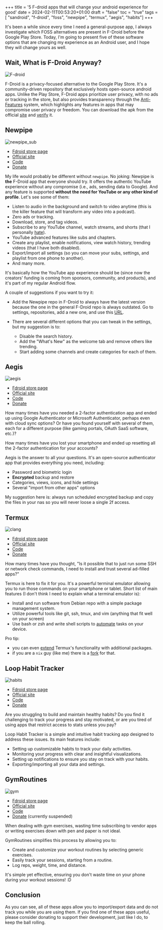 +++
title = '5 F-droid apps that will change your android experience for good'
date = 2024-02-11T00:53:20+01:00
draft = "false"
toc = "true"
tags = [ "sandroid", "f-droid", "foss", "newpipe", "termux", "aegis", "habits"]
+++

It's been a while since every time I need a general-purpose app, I always investigate which FOSS alternatives are present in F-Droid before the Google Play Store. Today, I'm going to present five of these software options that are changing my experience as an Android user, and I hope they will change yours as well.


## Wait, What is F-Droid Anyway?

![F-droid](/images/5-fdroid-apps/fdroid-logo.png)

F-Droid is a privacy-focused alternative to the Google Play Store. It's a community-driven repository that exclusively hosts open-source android apps. Unlike the Play Store, F-Droid apps prioritize user privacy, with no ads or tracking in the store, but also provides transparency through the [Anti-Features](https://f-droid.org/en/docs/Anti-Features/) system, which highlights any features in apps that may compromise user privacy or freedom.
You can download the apk from the official [site](https://f-droid.org/) and [verify](https://f-droid.org/docs/Verifying_Downloaded_APK/) it.

## Newpipe

![newpipe_sub](/images/5-fdroid-apps/newpipe_subs.png)

* [Fdroid store page](https://f-droid.org/packages/org.schabi.newpipe/)
* [Official site](https://newpipe.net/)
* [Code](https://github.com/TeamNewPipe/NewPipe/)
* [Donate](https://liberapay.com/TeamNewPipe/)

My life would probably be different without `newpipe`. No joking: Newpipe is **the** F-Droid app that everyone should try. It offers the authentic YouTube experience without any compromise (i.e., ads, sending data to Google). And any feature is supported **without the need for YouTube or any other kind of profile**. Let's see some of them:

* Listen to audio in the background and switch to video anytime (this is the killer feature that will transform any video into a podcast).
* Zero ads or tracking.
* Download, store, and tag videos.
* Subscribe to any YouTube channel, watch streams, and shorts (that I personally [hate](https://old.reddit.com/r/uBlockOrigin/comments/143mdqv/code_to_block_youtube_shorts_june_2023/jsem2mh/)).
* YouTube advanced features like subs and chapters.
* Create any playlist, enable notifications, view watch history, trending videos (that I have both disabled).
* Export/import all settings (so you can move your subs, settings, and playlist from one phone to another).
* And many more.

It's basically how the YouTube app experience should be (since now the creators' funding is coming from sponsors, community, and products), and it's part of my regular Android flow.

A couple of suggestions if you want to try it:

* Add the Newpipe repo in F-Droid to always have the latest version because the one in the general F-Droid repo is always outdated. Go to settings, repositories, add a new one, and use this [URL](https://archive.newpipe.net/fdroid/repo/?fingerprint=E2402C78F9B97C6C89E97DB914A2751FDA1D02FE2039CC0897A462BDB57E7501).

* There are several different options that you can tweak in the settings, but my suggestion is to:
    * Disable the search history.
    * Add the "What's New" as the welcome tab and remove others like trending.
    * Start adding some channels and create categories for each of them.

## Aegis

![aegis](/images/5-fdroid-apps/aegis.png)

* [Fdroid store page](https://f-droid.org/packages/org.schabi.newpipe/)
* [Official site](https://getaegis.app/)
* [Code](https://github.com/beemdevelopment/Aegis/tree/master)
* [Donate](https://www.buymeacoffee.com/beemdevelopment)

How many times have you needed a 2-factor authentication app and ended up using Google Authenticator or Microsoft Authenticator, perhaps even with cloud sync options? Or have you found yourself with several of them, each for a different purpose (like gaming portals, OAuth SaaS software, etc.)?

How many times have you lost your smartphone and ended up resetting all the 2-factor authentication for your accounts?

Aegis is the answer to all your questions. It's an open-source authenticator app that provides everything you need, including:

* Password and biometric login
* **Encrypted** backup and restore
* Categories, views, icons, and hide settings
* Several "import from other apps" options

My suggestion here is: always run scheduled encrypted backup and copy the files in your nas so you will never loose a single 2f access.

## Termux

![clang](/images/5-fdroid-apps/termux.jpg)

* [Fdroid store page](https://f-droid.org/packages/com.termux/)
* [Official site](https://termux.com/)
* [Code](https://github.com/termux/termux-app/)
* [Donate](https://termux.com/donate)

How many times have you thought, "Is it possible that to just run some SSH or network check commands, I need to install and trust several ad-filled apps?"

Termux is here to fix it for you. It's a powerful terminal emulator allowing you to run those commands on your smartphone or tablet. Short list of main features (I don't think I need to explain what a terminal emulator is):

* Install and run software from Debian repo with a simple package management system.
* Utilize powerful tools like git, ssh, tmux, and vim (anything that fit well on your screen)
* Use bash or zsh and write shell scripts to [automate](https://wiki.termux.com/wiki/Termux:Tasker) tasks on your device.

Pro tip:
  * you can even [extend](https://wiki.termux.com/wiki/Main_Page#Addons) Termux's functionality with additional packages.
  * if you are a `nix` guy (like me) there is a [fork](https://github.com/nix-community/nix-on-droid-app) for that.

## Loop Habit Tracker

![habits](/images/5-fdroid-apps/habits.png)

* [Fdroid store page](https://f-droid.org/en/packages/org.isoron.uhabits/)
* [Official site](https://loophabit.com/)
* [Code](https://github.com/iSoron/uhabits)
* [Donate](https://loophabit.com/donate)

Are you struggling to build and maintain healthy habits? Do you find it challenging to track your progress and stay motivated, or are you tired of using apps that restrict access to stats unless you pay?

Loop Habit Tracker is a simple and intuitive habit tracking app designed to address these issues. Its main features include:

* Setting up customizable habits to track your daily activities.
* Monitoring your progress with clear and insightful visualizations.
* Setting up notifications to ensure you stay on track with your habits.
* Exporting/importing all your data and settings.

## GymRoutines

![gym](/images/5-fdroid-apps/gymroutines.png)

* [Fdroid store page](https://f-droid.org/en/packages/com.noahjutz.gymroutines/)
* [Official site](https://noahjutz.com/gymroutines/)
* [Code](https://github.com/NoahJutz/GymRoutines)
* [Donate](https://noahjutz.com/donate/) (currently suspended)

When dealing with gym exercises, wasting time subscribing to vendor apps or writing exercises down with pen and paper is not ideal.

GymRoutines simplifies this process by allowing you to:

* Create and customize your workout routines by selecting generic exercises.
* Easily track your sessions, starting from a routine.
* Log reps, weight, time, and distance.

It's simple yet effective, ensuring you don't waste time on your phone during your workout sessions! :D

## Conclusion

As you can see, all of these apps allow you to import/export data and do not track you while you are using them. If you find one of these apps useful, please consider donating to support their development, just like I do, to keep the ball rolling.
